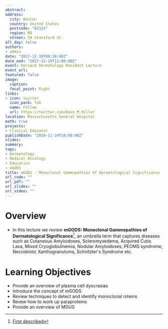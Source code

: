 ```yaml
---
abstract: 
address: 
  city: Boston
  country: United States
  postcode: "02114"
  region: MA
  street: 50 Staniford St.
all_day: false
authors: 
- admin
date: "2017-12-19T09:30:00Z"
date_end: "2017-12-19T11:00:00Z"
event: Harvard Dermatology Resident Lecture
event_url: 
featured: false
image:
  caption: 
  focal_point: Right
links:
- icon: twitter
  icon_pack: fab
  name: Follow
  url: https://twitter.com/Dave_M_Miller
location: Massachusetts General Hospital
math: true
projects:
- Clinical Educator
publishDate: "2019-11-24T18:00:00Z"
slides: 
summary: 
tags: 
- Dermatology
- Medical Oncology
- Education
- mGODS
title: mGODS - Monoclonal Gammopathies Of Dermatological Significance
url_code: ""
url_pdf: ""
url_slides: ""
url_video: ""
---
```


# Overview
- In this lecture we review **mGODS: Monoclonal Gammopathies of Dermatological Significance**[^1], an umbrella term that captures diseases such as Cutaneous Amyloidoses, Scleromyxedema, Acquired Cutis Laxa, Mixed Cryoglobulinemia, Nodular Amyloidoses, PEOMS syndrome, Necrobiotic Xanthogranuloma, Schnitzler's Syndrome etc.  

# Learning Objectives
- Provide an overview of plasma cell dyscrasias
- Introduce the concept of mGODS
- Review techniques to detect and identify monoclonal roteins
- Revew how to work up paraproteins
- Provide an overview of MGUS

[^1]: [First described](https://www.themillerlab.io/talk/harvard_derm_resident_mgods-01-31-17/) 
